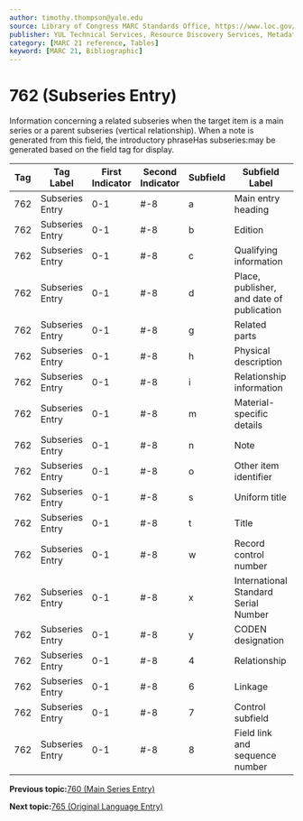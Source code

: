 ```yaml
---
author: timothy.thompson@yale.edu
source: Library of Congress MARC Standards Office, https://www.loc.gov/marc/bibliographic/bd762.html
publisher: YUL Technical Services, Resource Discovery Services, Metadata Services Unit
category: [MARC 21 reference, Tables]
keyword: [MARC 21, Bibliographic]
---
```


# 762 \(Subseries Entry\)

Information concerning a related subseries when the target item is a main series or a parent subseries \(vertical relationship\). When a note is generated from this field, the introductory phraseHas subseries:may be generated based on the field tag for display.

|Tag|Tag Label|First Indicator|Second Indicator|Subfield|Subfield Label|Repeatable|
|---|---------|---------------|----------------|--------|--------------|----------|
|762|Subseries Entry|0-1|\#-8|a|Main entry heading|F|
|762|Subseries Entry|0-1|\#-8|b|Edition|F|
|762|Subseries Entry|0-1|\#-8|c|Qualifying information|F|
|762|Subseries Entry|0-1|\#-8|d|Place, publisher, and date of publication|F|
|762|Subseries Entry|0-1|\#-8|g|Related parts|T|
|762|Subseries Entry|0-1|\#-8|h|Physical description|F|
|762|Subseries Entry|0-1|\#-8|i|Relationship information|T|
|762|Subseries Entry|0-1|\#-8|m|Material-specific details|F|
|762|Subseries Entry|0-1|\#-8|n|Note|T|
|762|Subseries Entry|0-1|\#-8|o|Other item identifier|T|
|762|Subseries Entry|0-1|\#-8|s|Uniform title|F|
|762|Subseries Entry|0-1|\#-8|t|Title|F|
|762|Subseries Entry|0-1|\#-8|w|Record control number|T|
|762|Subseries Entry|0-1|\#-8|x|International Standard Serial Number|F|
|762|Subseries Entry|0-1|\#-8|y|CODEN designation|F|
|762|Subseries Entry|0-1|\#-8|4|Relationship|T|
|762|Subseries Entry|0-1|\#-8|6|Linkage|F|
|762|Subseries Entry|0-1|\#-8|7|Control subfield|F|
|762|Subseries Entry|0-1|\#-8|8|Field link and sequence number|T|

**Previous topic:**[760 \(Main Series Entry\)](../tables/760_bib_table.md)

**Next topic:**[765 \(Original Language Entry\)](../tables/765_bib_table.md)

